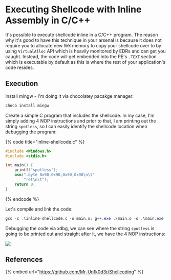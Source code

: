 # Executing Shellcode with Inline Assembly in C/C++

It's possible to execute shellcode inline in a C/C++ program. The reason why it's good to have this technique in your arsenal is because it does not require you to allocate new `RWX` memory to copy your shellcode over to by using `VirtualAlloc` API which is heavily monitored by EDRs and can get you caught. Instead, the code will get embedded into the PE's `.TEXT` section which is executable by default as this is where the rest of your application's code resides.

## Execution

Install mingw - I'm doing it via chocolatey pacakge manager:

```csharp
choco install mingw
```

Create a simple C program that includes the shellcode. In my case, I'm simply adding 4 NOP instructions and prior to that, I am printing out the string `spotless`, so I can easily identify the shellcode location when debugging the program:

{% code title="inline-shellcode.c" %}
```cpp
#include <Windows.h>
#include <stdio.h>

int main() {
	printf("spotless");
    asm(".byte 0x90,0x90,0x90,0x90\n\t"
		"ret\n\t");
	return 0;
}
```
{% endcode %}

Let's compile and link the code:

```csharp
gcc -c .\inline-shellcode.c -o main.o; g++.exe .\main.o -o .\main.exe
```

Debugging the code via xdbg, we can see where the string `spotless` is going to be printed out and straight after it, we have the 4 NOP instructions:

![](<../../.gitbook/assets/image (107).png>)

## References

{% embed url="https://github.com/Mr-Un1k0d3r/Shellcoding" %}
